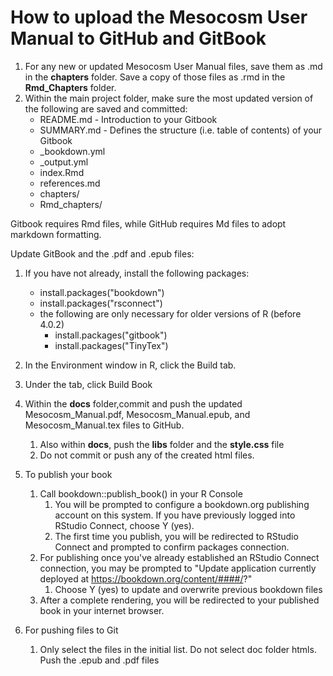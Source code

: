 # How to upload the Mesocosm User Manual to GitHub and GitBook

1. For any new or updated Mesocosm User Manual files, save them as .md in the **chapters** folder.  Save a copy of those files as .rmd in the **Rmd_Chapters** folder.
1. Within the main project folder, make sure the most updated version of the following are saved and committed:
    * README.md - Introduction to your Gitbook
    * SUMMARY.md - Defines the structure (i.e. table of contents) of your Gitbook
    * _bookdown.yml
    * _output.yml
    * index.Rmd
    * references.md
    * chapters/
    * Rmd_chapters/

Gitbook requires Rmd files, while GitHub requires Md files to adopt markdown formatting.  

Update GitBook and the .pdf and .epub files:
1. If you have not already, install the following packages:
    * install.packages("bookdown")
    * install.packages("rsconnect")
    * the following are only  necessary for older versions of R (before 4.0.2)
        * install.packages("gitbook")
        * install.packages("TinyTex")
1. In the Environment window in R, click the Build tab.
1. Under the tab, click Build Book
1. Within the **docs** folder,commit and push the updated Mesocosm_Manual.pdf, Mesocosm_Manual.epub, and Mesocosm_Manual.tex files to GitHub.
    1. Also within **docs**, push the **libs** folder and the **style.css** file
    1. Do not commit or push any of the created html files.
    
1. To publish your book
    1. Call bookdown::publish_book() in your R Console
        1. You will be prompted to configure a bookdown.org publishing account on this system.  If you have previously logged into RStudio Connect, choose Y (yes). 
        1. The first time you publish, you will be redirected to RStudio Connect and prompted to confirm packages connection. 
    1. For publishing once you've already established an RStudio Connect connection, you may be prompted to "Update application currently deployed at https://bookdown.org/content/####/?"
        1. Choose Y (yes) to update and overwrite previous bookdown files
    1. After a complete rendering, you will be redirected to your published book in your internet browser.

1. For pushing files to Git
    1. Only select the files in the initial list. Do not select doc folder htmls. Push the .epub and .pdf files
